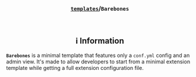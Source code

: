 <!-- Header -->
<br/><h3 align="center"><a href="https://github.com/BlueprintFramework/templates"><code>templates</code></a>/<code>Barebones</code></h3>

<!-- Information -->
<br/><h2 align="center">ℹ️ Information</h2>
**`Barebones`** is a minimal template that features only a `conf.yml` config and an admin view. It's made to allow developers to start from a minimal extension template while getting a full extension configuration file.
<br/>

